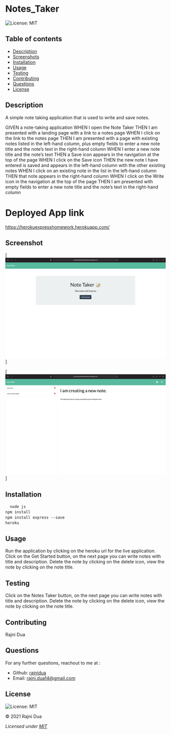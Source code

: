 # Notes_Taker

  ![License: MIT](https://img.shields.io/badge/License-MIT-yellow.svg)

 
  ## Table of contents
  - [Description](#Description)
  - [Screenshots](#Screenshot)
  - [Installation](#Installation)
  - [Usage](#Usage)
  - [Testing](#Testing)
  - [Contributing](#Contributing)
  - [Questions](#Questions)
  - [License](#License)

  ## Description
  A simple note taking application that is used to write and save notes.

  GIVEN a note-taking application
WHEN I open the Note Taker
THEN I am presented with a landing page with a link to a notes page
WHEN I click on the link to the notes page
THEN I am presented with a page with existing notes listed in the left-hand column, plus empty fields to enter a new note title and the note’s text in the right-hand column
WHEN I enter a new note title and the note’s text
THEN a Save icon appears in the navigation at the top of the page
WHEN I click on the Save icon
THEN the new note I have entered is saved and appears in the left-hand column with the other existing notes
WHEN I click on an existing note in the list in the left-hand column
THEN that note appears in the right-hand column
WHEN I click on the Write icon in the navigation at the top of the page
THEN I am presented with empty fields to enter a new note title and the note’s text in the right-hand column

# Deployed App link
https://herokuexpresshomework.herokuapp.com/


## Screenshot

[![homepage](./Assets/Screenshot_notesTaker1.png)]

[![notes page](./Assets/Screenshot_notesTaker2.png)]


## Installation
  ```md
    node js
  npm install
  npm install express --save
  heroku
  ```

  ## Usage
  Run the application by clicking on the heroku url for the live application. Click on the Get Started button, on the next page you can write notes with title and description. Delete the note by clicking on the delete icon, view the note by clicking on the note title. 

  
  ## Testing
  Click on the Notes Taker button, on the next page you can write notes with title and description. Delete the note by clicking on the delete icon, view the note by clicking on the note title. 

  ## Contributing
  Rajni Dua

  ## Questions
  For any further questions, reachout to me at :
  - Github: [rajnidua](https://github.com/rajnidua)
  - Email: rajni.dua14@gmail.com

## License
    
![License: MIT](https://img.shields.io/badge/License-MIT-yellow.svg)
  
&copy;  2021  Rajni Dua
    
*Licensed under [MIT](./license)*
